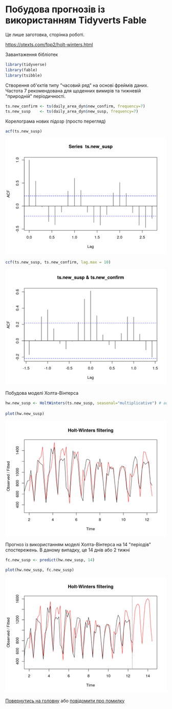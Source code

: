 Побудова прогнозів із використанням Tidyverts Fable
================

Це лише заготовка, сторінка роботі.

<https://otexts.com/fpp2/holt-winters.html>

Завантаження бібліотек

``` r
library(tidyverse)
library(fable)
library(tsibble)
```

Створення об'єктів типу "часовий ряд" на основі фреймів даних. Частота 7 рекомендована для щоденних вимирів та тижневій "природній" періодичності.

``` r
ts.new_confirm <- ts(daily_area_dyn$new_confirm, frequency=7)
ts.new_susp    <- ts(daily_area_dyn$new_susp, frequency=7)
```

Корелограма нових підозр (просто перегляд)

``` r
acf(ts.new_susp)
```

<img src="fig_forecast_hw/unnamed-chunk-4-1.png" width="672" />

``` r
ccf(ts.new_susp, ts.new_confirm, lag.max = 10)
```

<img src="fig_forecast_hw/unnamed-chunk-4-2.png" width="672" />

Побудова моделі Холта-Вінтерса

``` r
hw.new_susp <- HoltWinters(ts.new_susp, seasonal="multiplicative") # additive

plot(hw.new_susp)
```

<img src="fig_forecast_hw/unnamed-chunk-5-1.png" width="672" />

Прогноз із використанням моделі Холта-Вінтерса на 14 "періодів" спостережень. В даному випадку, це 14 днів або 2 тижні

``` r
fc.new_susp <- predict(hw.new_susp, 14)
```

``` r
plot(hw.new_susp, fc.new_susp)
```

<img src="fig_forecast_hw/holt-winters_forecast-1.png" width="672" />

[Повернутись на головну](index.html) або [повідомити про помилку](https://github.com/vityok/covid19_ua/issues)
